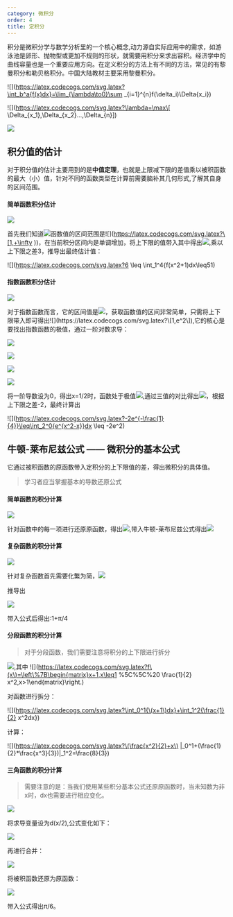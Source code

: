 ```yaml
---
category: 微积分
order: 4
title: 定积分
---
```


积分是微积分学与数学分析里的一个核心概念,动力源自实际应用中的需求，如游泳池是卵形、抛物型或更加不规则的形状，就需要用积分来求出容积。经济学中的曲线容量也是一个重要应用方向。在定义积分的方法上有不同的方法，常见的有黎曼积分和勒贝格积分。中国大陆教材主要采用黎曼积分。

![](https://latex.codecogs.com/svg.latex?\int_b^a{f(x)dx}=\lim_{\lambda\to0}\sum _{i=1}^{n}f(\delta_i)\Delta{x_i}) 

![](https://latex.codecogs.com/svg.latex?\lambda=\max\[ \Delta_{x_1},\Delta_{x_2}...,\Delta_{n}\]) 


![](https://upload.wikimedia.org/wikipedia/commons/c/c0/%D0%A7%D1%82%D0%BE_%D1%82%D0%B0%D0%BA%D0%BE%D0%B5_%D0%B8%D0%BD%D1%82%D0%B5%D0%B3%D1%80%D0%B0%D0%BB_%D0%90%D0%BD%D0%B8%D0%BC%D0%B0%D1%86%D0%B8%D1%8F.gif)

## 积分值的估计

对于积分值的估计主要用到的是**中值定理**，也就是上限减下限的差值乘以被积函数的最大（小）值，针对不同的函数类型在计算前需要脑补其几何形式,了解其自身的区间范围。

#### 简单函数积分估计

![](https://latex.codecogs.com/svg.latex?\int_1^4{f(x^2+1)dx}) 

首先我们知道![](https://latex.codecogs.com/svg.latex?x^2+1)函数值的区间范围是![](https://latex.codecogs.com/svg.latex?\[1,+\infty \))，在当前积分区间内是单调增加，将上下限的值带入其中得出![](https://latex.codecogs.com/svg.latex?y_{max}=17,y_{min}=2),乘以上下限之差3，推导出最终估计值：

![](https://latex.codecogs.com/svg.latex?6 \leq \int_1^4{f(x^2+1)dx\leq51)

#### 指数函数积分估计

![](https://latex.codecogs.com/svg.latex?\int_2^0{e^{x^2-x}}dx)

对于指数函数而言，它的区间值是![](https://latex.codecogs.com/svg.latex?\(0,+\infty\))，获取函数值的区间非常简单，只需将上下限带入即可得出![](https://latex.codecogs.com/svg.latex?\[1,e^2\]),它的核心是要找出指数函数的极值，通过一阶对数求导：

![](https://latex.codecogs.com/svg.latex?y=e^{x^2+x})

![](https://latex.codecogs.com/svg.latex?ln_y=\(x^2+x\)ln_e)

![](https://latex.codecogs.com/svg.latex?\frac{y'}{y}=\(x^2+x\)')

![](https://latex.codecogs.com/svg.latex?y'=e^{x^2+x}\(2x+1\))

将一阶导数设为0，得出x=1/2时，函数处于极值![](https://latex.codecogs.com/svg.latex?y=e^{-\frac{1}{4}}),通过三值的对比得出![](https://latex.codecogs.com/svg.latex?y_{min}=2e^{-\frac{1}{4}},y_{max}=2e^2)，根据上下限之差-2，最终计算出

![](https://latex.codecogs.com/svg.latex?-2e^{-\frac{1}{4}}\leq\int_2^0{e^{x^2-x}}dx \leq -2e^2)

## 牛顿-莱布尼兹公式 —— 微积分的基本公式

它通过被积函数的原函数带入定积分的上下限值的差，得出微积分的具体值。

> 学习者应当掌握基本的导数还原公式

#### 简单函数的积分计算

![](https://latex.codecogs.com/svg.latex?\int_0^a{\(3x^2-x+1\)dx}) 

针对函数中的每一项进行还原原函数，得出![](https://latex.codecogs.com/svg.latex?x^3-\frac{x^2}{2}+x),带入牛顿-莱布尼兹公式得出![](https://latex.codecogs.com/svg.latex?a^3-\frac{a^2}{2}+a)

#### 复杂函数的积分计算

![](https://latex.codecogs.com/svg.latex?\int_{-1}^0{\(\frac{3x^4+3x^2+1}{x^2+1}\)dx}) 

针对复杂函数首先需要化繁为简，![](https://latex.codecogs.com/svg.latex?\int_{-1}^0{\({3x^2}\)dx}+\int_{-1}^0{\(\frac{1}{x^2+1}\)dx}) 

推导出

![](https://latex.codecogs.com/svg.latex?x^3+arctanx)

带入公式后得出:1+π/4

#### 分段函数的积分计算

> 对于分段函数，我们需要注意将积分的上下限进行拆分

![](https://latex.codecogs.com/svg.latex?\int_0^2{\(x\)dx}),其中 ![](https://latex.codecogs.com/svg.latex?f\(x\)=\left\%7B\begin{matrix}x+1,x\leq1 %5C%5C%20  \frac{1}{2} x^2,x>1\end{matrix}\right.)

对函数进行拆分：

![](https://latex.codecogs.com/svg.latex?\int_0^1{\(x+1\)dx}+\int_1^2{\frac{1}{2} x^2dx}) 

计算：

![](https://latex.codecogs.com/svg.latex?\(\frac{x^2}{2}+x\) |_0^1+\(\frac{1}{2}*\frac{x^3}{3}\)|_1^2=\frac{8}{3})

#### 三角函数的积分计算

> 需要注意的是：当我们使用某些积分基本公式还原原函数时，当未知数为非x时，dx也需要进行相应变化。

![](https://latex.codecogs.com/svg.latex?\int_0^1{\(\frac{dx}{\sqrt{4-x^2}}\)) 

将求导变量设为d(x/2),公式变化如下：

![](https://latex.codecogs.com/svg.latex?\frac{1}{2}\int_0^1{\frac{d\(\frac{x}{2}\)}{\sqrt{1-\(\frac{x}{2}\)^2}}) 

再进行合并：

![](https://latex.codecogs.com/svg.latex?\int_0^1{\frac{dx}{\sqrt{1-\(\frac{x}{2}\)^2}}) 

将被积函数还原为原函数：

![](https://latex.codecogs.com/svg.latex?arcsin{\frac{x}{2}}|_{1}{0}) 

带入公式得出π/6。



